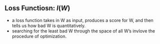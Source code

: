 ## Loss Functiosn: $l(W)$

-   a loss function takes in W as input, produces a score for W, and then tells us how bad W is quantitatively.
-   searching for the least bad W through the space of all W’s invlove the procedure of optimization.

